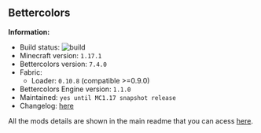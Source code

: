 ## Bettercolors

**Information:**
- Build status: ![build](https://img.shields.io/github/workflow/status/lilgallon/Bettercolors/Build%20MC1.17.1_fabric)
- Minecraft version: `1.17.1`
- Bettercolors version: `7.4.0`
- Fabric: 
    - Loader: `0.10.8` (compatible >=0.9.0)
- Bettercolors Engine version: `1.1.0`
- Maintained: `yes until MC1.17 snapshot release`
- Changelog: [here](CHANGELOG.MD)


All the mods details are shown in the main readme that you can acess [here](https://github.com/lilgallon/Bettercolors).
